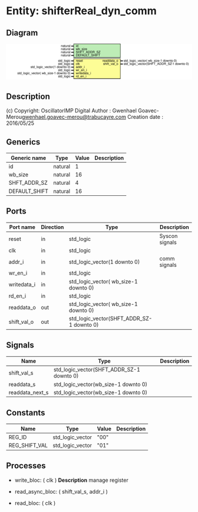 # Entity: shifterReal_dyn_comm

## Diagram

![Diagram](shifterReal_dyn_comm.svg "Diagram")
## Description

(c) Copyright: OscillatorIMP Digital
Author : Gwenhael Goavec-Merou<gwenhael.goavec-merou@trabucayre.com>
Creation date : 2016/05/25
## Generics

| Generic name  | Type    | Value | Description |
| ------------- | ------- | ----- | ----------- |
| id            | natural | 1     |             |
| wb_size       | natural | 16    |             |
| SHFT_ADDR_SZ  | natural | 4     |             |
| DEFAULT_SHIFT | natural | 16    |             |
## Ports

| Port name   | Direction | Type                                      | Description    |
| ----------- | --------- | ----------------------------------------- | -------------- |
| reset       | in        | std_logic                                 | Syscon signals |
| clk         | in        | std_logic                                 |                |
| addr_i      | in        | std_logic_vector(1 downto 0)              | comm signals   |
| wr_en_i     | in        | std_logic                                 |                |
| writedata_i | in        | std_logic_vector( wb_size-1 downto 0)     |                |
| rd_en_i     | in        | std_logic                                 |                |
| readdata_o  | out       | std_logic_vector( wb_size-1 downto 0)     |                |
| shift_val_o | out       | std_logic_vector(SHFT_ADDR_SZ-1 downto 0) |                |
## Signals

| Name            | Type                                      | Description |
| --------------- | ----------------------------------------- | ----------- |
| shift_val_s     | std_logic_vector(SHFT_ADDR_SZ-1 downto 0) |             |
| readdata_s      | std_logic_vector(wb_size-1 downto 0)      |             |
| readdata_next_s | std_logic_vector(wb_size-1 downto 0)      |             |
## Constants

| Name          | Type             | Value | Description |
| ------------- | ---------------- | ----- | ----------- |
| REG_ID        | std_logic_vector |  "00" |             |
| REG_SHIFT_VAL | std_logic_vector |  "01" |             |
## Processes
- write_bloc: ( clk )
**Description**
manage register

- read_async_bloc: ( shift_val_s, addr_i )
- read_bloc: ( clk )
